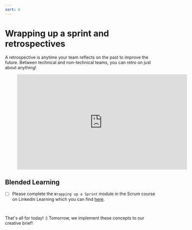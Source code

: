 ```yaml
---
sort: 6
---
```


# Wrapping up a sprint and retrospectives

A retrospective is anytime your team reflects on the past to improve the future.
Between technical and non-technical teams, you can retro on just about anything!

<!-- blank line -->
<figure class="video_container">
<iframe width="560" height="315" src="https://www.youtube.com/embed/dJNCHvqKljU" title="YouTube video player" frameborder="0" allow="accelerometer; autoplay; clipboard-write; encrypted-media; gyroscope; picture-in-picture" allowfullscreen></iframe>
</figure>
<!-- blank line -->



## Blended  Learning

- [ ] Please complete the ```Wrapping up a Sprint``` module in the Scrum course on
Linkedin Learning which you can find [here](https://www.linkedin.com/learning/scrum-the-basics).
<br>

That's all for today! :) Tomorrow, we implement these concepts to our creative brief!

